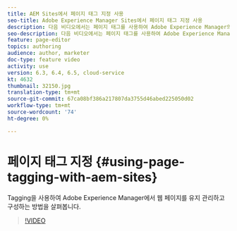 ```yaml
---
title: AEM Sites에서 페이지 태그 지정 사용
seo-title: Adobe Experience Manager Sites에서 페이지 태그 지정 사용
description: 다음 비디오에서는 페이지 태그를 사용하여 Adobe Experience Manager의 웹 사이트 내에서 컨텐츠를 빠르고 쉽게 분류하는 방법을 설명합니다.
seo-description: 다음 비디오에서는 페이지 태그를 사용하여 Adobe Experience Manager의 웹 사이트 내에서 컨텐츠를 빠르고 쉽게 분류하는 방법을 설명합니다.
feature: page-editor
topics: authoring
audience: author, marketer
doc-type: feature video
activity: use
version: 6.3, 6.4, 6.5, cloud-service
kt: 4632
thumbnail: 32150.jpg
translation-type: tm+mt
source-git-commit: 67ca08bf386a217807da3755d46abed225050d02
workflow-type: tm+mt
source-wordcount: '74'
ht-degree: 0%

---
```



# 페이지 태그 지정 {#using-page-tagging-with-aem-sites}

Tagging을 사용하여 Adobe Experience Manager에서 웹 페이지를 유지 관리하고 구성하는 방법을 살펴봅니다.

>[!VIDEO](https://video.tv.adobe.com/v/32150?quality=12&learn=on)
